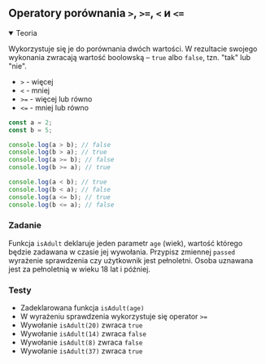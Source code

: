 ## Operatory porównania `>`, `>=`, `<` и `<=` 

<details open>
  <summary>Teoria</summary> 

Wykorzystuje się je do porównania dwóch wartości. W rezultacie swojego wykonania zwracają wartość boolowską – `true` albo `false`, tzn. "tak" lub "nie".

- `>` - więcej
- `<` - mniej
- `>=` - więcej lub równo
- `<=` - mniej lub równo

```js
const a = 2;
const b = 5;

console.log(a > b); // false
console.log(b > a); // true
console.log(a >= b); // false
console.log(b >= a); // true

console.log(a < b); // true
console.log(b < a); // false
console.log(a <= b); // true
console.log(b <= a); // false
```

</details>

<h3 class="task">Zadanie</h3> 

Funkcja `isAdult` deklaruje jeden parametr `age` (wiek), wartość którego będzie zadawana w czasie jej wywołania. Przypisz zmiennej `passed` wyrażenie sprawdzenia czy użytkownik jest pełnoletni. Osoba uznawana jest za pełnoletnią w wieku 18 lat i później.

<h3 class="test">Testy</h3> 

- Zadeklarowana funkcja `isAdult(age)` 
- W wyrażeniu sprawdzenia wykorzystuje się operator `>=`
- Wywołanie `isAdult(20)` zwraca `true` 
- Wywołanie `isAdult(14)` zwraca `false`
- Wywołanie `isAdult(8)` zwraca `false`
- Wywołanie `isAdult(37)` zwraca `true`
